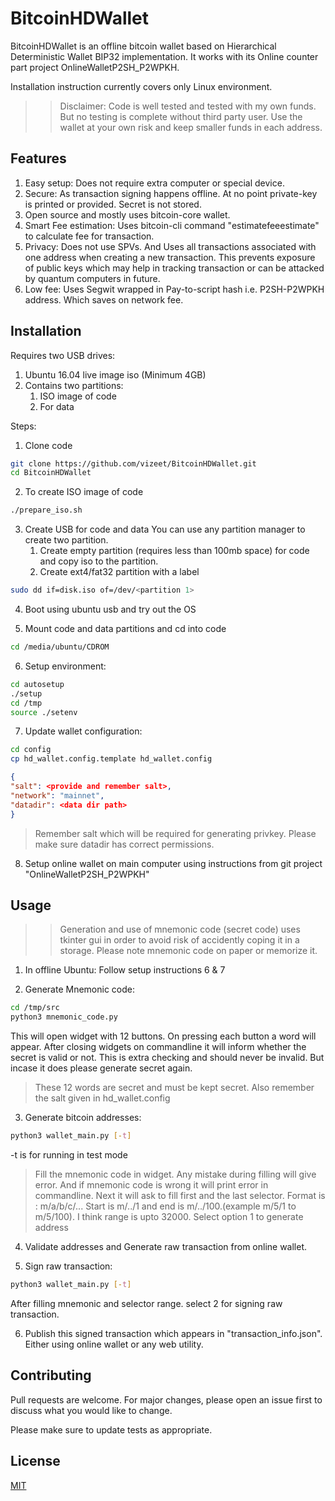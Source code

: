 # BitcoinHDWallet

BitcoinHDWallet is an offline bitcoin wallet based on Hierarchical Deterministic Wallet BIP32 implementation. It works with its Online counter part project OnlineWalletP2SH_P2WPKH.

Installation instruction currently covers only Linux environment.

>> Disclaimer: Code is well tested and tested with my own funds. But no testing is complete without third party user. Use the wallet at your own risk and keep smaller funds in each address. 

## Features
1. Easy setup: Does not require extra computer or special device.
2. Secure: As transaction signing happens offline. At no point private-key is printed or provided. Secret is not stored. 
3. Open source and mostly uses bitcoin-core wallet.
4. Smart Fee estimation: Uses bitcoin-cli command "estimatefeeestimate" to calculate fee for transaction.
5. Privacy: Does not use SPVs. And Uses all transactions associated with one address when creating a new transaction. This prevents exposure of public keys which may help in tracking transaction or can be attacked by quantum computers in future.
6. Low fee: Uses Segwit wrapped in Pay-to-script hash i.e. P2SH-P2WPKH address. Which saves on network fee.

## Installation
Requires two USB drives:
1. Ubuntu 16.04 live image iso (Minimum 4GB)
1. Contains two partitions:
   1. ISO image of code
   1. For data

Steps:
1. Clone code
```bash
git clone https://github.com/vizeet/BitcoinHDWallet.git
cd BitcoinHDWallet
```
2. To create ISO image of code 
```bash
./prepare_iso.sh
```
3. Create USB for code and data
You can use any partition manager to create two partition. 
   1. Create empty partition (requires less than 100mb space) for code and copy iso to the partition.
   2. Create ext4/fat32 partition with a label

```bash
sudo dd if=disk.iso of=/dev/<partition 1>
```

4. Boot using ubuntu usb and try out the OS

5. Mount code and data partitions and cd into code
```bash
cd /media/ubuntu/CDROM
```

6. Setup environment:
```bash
cd autosetup
./setup
cd /tmp
source ./setenv
```

7. Update wallet configuration:
```bash
cd config
cp hd_wallet.config.template hd_wallet.config
```
```json
{
"salt": <provide and remember salt>,
"network": "mainnet",
"datadir": <data dir path>
}
```
> Remember salt which will be required for generating privkey.
Please make sure datadir has correct permissions.

8. Setup online wallet on main computer using instructions from
git project "OnlineWalletP2SH_P2WPKH" 

## Usage
>> Generation and use of mnemonic code (secret code) uses tkinter gui in order to avoid risk of accidently coping it in a storage. Please note mnemonic code on paper or memorize it.
1. In offline Ubuntu: Follow setup instructions 6 & 7

2. Generate Mnemonic code:
```bash
cd /tmp/src
python3 mnemonic_code.py
```
This will open widget with 12 buttons. On pressing each button a word will appear. After closing widgets on commandline it will inform whether the secret is valid or not. This is extra checking and should never be invalid. But incase it does please generate secret again.
>These 12 words are secret and must be kept secret. Also remember the salt given in hd_wallet.config

3. Generate bitcoin addresses:
```bash
python3 wallet_main.py [-t]
```
-t is for running in test mode
> Fill the mnemonic code in widget. Any mistake during filling will give error. And if mnemonic code is wrong it will print error in commandline.
Next it will ask to fill first and the last selector. Format is : m/a/b/c/...
Start is m/../1 and end is m/../100.(example m/5/1 to m/5/100). I think range is upto 32000. 
Select option 1 to generate address

4. Validate addresses and Generate raw transaction from online wallet.

5. Sign raw transaction:
```bash
python3 wallet_main.py [-t]
```
After filling mnemonic and selector range. select 2 for signing raw transaction.

6. Publish this signed transaction which appears in "transaction_info.json". Either using online wallet or any web utility.

## Contributing
Pull requests are welcome. For major changes, please open an issue first to discuss what you would like to change.

Please make sure to update tests as appropriate.

## License
[MIT](https://choosealicense.com/licenses/mit/)

